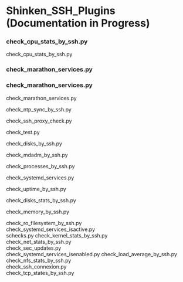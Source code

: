 # Shinken_SSH_Plugins (Documentation in Progress)




### check_cpu_stats_by_ssh.py

check_cpu_stats_by_ssh.py

### check_marathon_services.py	


### check_marathon_services.py	

check_marathon_services.py	


check_ntp_sync_by_ssh.py	

check_ssh_proxy_check.py	

check_test.py

check_disks_by_ssh.py	

check_mdadm_by_ssh.py		

check_processes_by_ssh.py

check_systemd_services.py	

check_uptime_by_ssh.py

check_disks_stats_by_ssh.py

check_memory_by_ssh.py		

check_ro_filesystem_by_ssh.py	
check_systemd_services_isactive.py	
schecks.py
check_kernel_stats_by_ssh.py	
check_net_stats_by_ssh.py		
check_sec_updates.py			
check_systemd_services_isenabled.py
check_load_average_by_ssh.py	
check_nfs_stats_by_ssh.py		
check_ssh_connexion.py		
check_tcp_states_by_ssh.py

